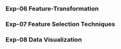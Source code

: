 ### Exp-06 Feature-Transformation
### Exp-07 Feature Selection Techniques
### Exp-08 Data Visualization

